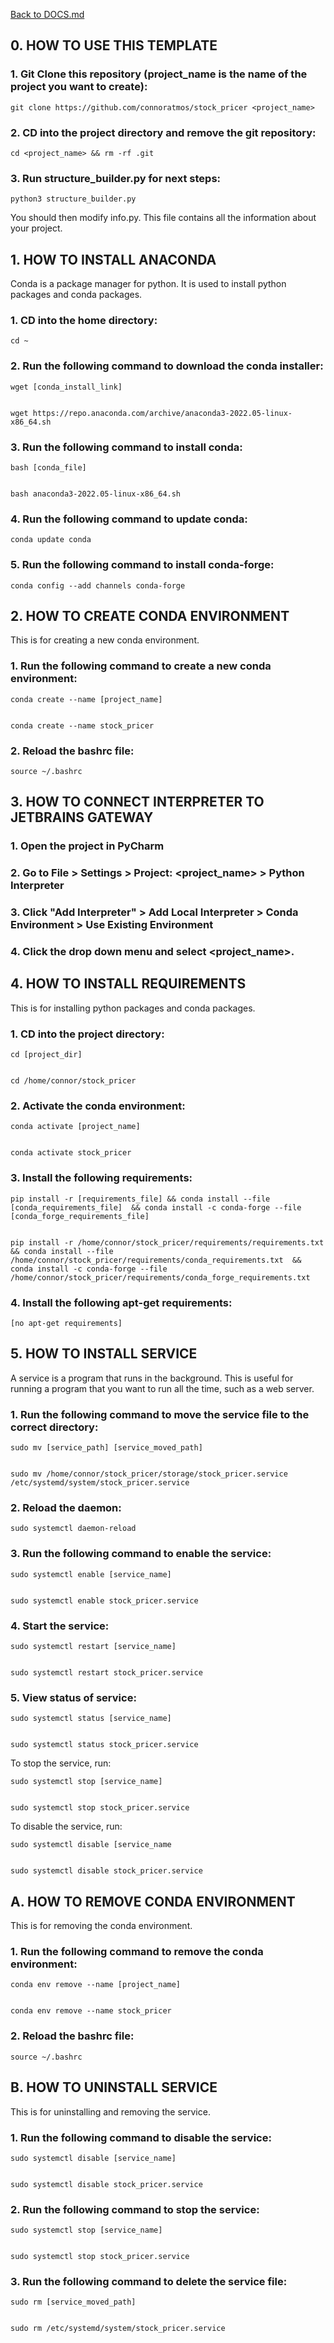 [Back to DOCS.md](DOCS.md)



## 0. HOW TO USE THIS TEMPLATE ##


### 1. Git Clone this repository (project_name is the name of the project you want to create): ###

    git clone https://github.com/connoratmos/stock_pricer <project_name>


### 2. CD into the project directory and remove the git repository: ###

    cd <project_name> && rm -rf .git


### 3. Run structure_builder.py for next steps: ###

    python3 structure_builder.py


You should then modify info.py. This file contains all the information about your project.




## 1. HOW TO INSTALL ANACONDA ##


Conda is a package manager for python. It is used to install python packages and conda packages.


### 1. CD into the home directory: ###

    cd ~


### 2. Run the following command to download the conda installer: ###


    wget [conda_install_link]


    wget https://repo.anaconda.com/archive/anaconda3-2022.05-linux-x86_64.sh


### 3. Run the following command to install conda: ###


    bash [conda_file]


    bash anaconda3-2022.05-linux-x86_64.sh


### 4. Run the following command to update conda: ###

    conda update conda


### 5. Run the following command to install conda-forge: ###

    conda config --add channels conda-forge






## 2. HOW TO CREATE CONDA ENVIRONMENT ##


This is for creating a new conda environment.


### 1. Run the following command to create a new conda environment: ###

    conda create --name [project_name]


    conda create --name stock_pricer


### 2. Reload the bashrc file: ###

    source ~/.bashrc






## 3. HOW TO CONNECT INTERPRETER TO JETBRAINS GATEWAY ##


### 1. Open the project in PyCharm ###


### 2. Go to File > Settings > Project: <project_name> > Python Interpreter ###


### 3. Click "Add Interpreter" > Add Local Interpreter > Conda Environment > Use Existing Environment ###


### 4. Click the drop down menu and select <project_name>. ###





## 4. HOW TO INSTALL REQUIREMENTS ##


This is for installing python packages and conda packages.


### 1. CD into the project directory: ###

    cd [project_dir]


    cd /home/connor/stock_pricer


### 2. Activate the conda environment: ###

    conda activate [project_name]


    conda activate stock_pricer


### 3. Install the following requirements: ###


    pip install -r [requirements_file] && conda install --file [conda_requirements_file]  && conda install -c conda-forge --file [conda_forge_requirements_file]


    pip install -r /home/connor/stock_pricer/requirements/requirements.txt && conda install --file /home/connor/stock_pricer/requirements/conda_requirements.txt  && conda install -c conda-forge --file /home/connor/stock_pricer/requirements/conda_forge_requirements.txt


### 4. Install the following apt-get requirements: ###

    [no apt-get requirements]






## 5. HOW TO INSTALL SERVICE ##


A service is a program that runs in the background. This is useful for running a program that you want to run all the time, such as a web server.


### 1. Run the following command to move the service file to the correct directory: ###

    sudo mv [service_path] [service_moved_path]


    sudo mv /home/connor/stock_pricer/storage/stock_pricer.service /etc/systemd/system/stock_pricer.service


### 2. Reload the daemon: ###

    sudo systemctl daemon-reload


### 3. Run the following command to enable the service: ###

    sudo systemctl enable [service_name]


    sudo systemctl enable stock_pricer.service


### 4. Start the service: ###

    sudo systemctl restart [service_name]


    sudo systemctl restart stock_pricer.service


### 5. View status of service: ###

    sudo systemctl status [service_name]


    sudo systemctl status stock_pricer.service


To stop the service, run:

    sudo systemctl stop [service_name]


    sudo systemctl stop stock_pricer.service


To disable the service, run:

    sudo systemctl disable [service_name


    sudo systemctl disable stock_pricer.service





## A. HOW TO REMOVE CONDA ENVIRONMENT ##


This is for removing the conda environment.


### 1. Run the following command to remove the conda environment: ###

    conda env remove --name [project_name]


    conda env remove --name stock_pricer


### 2. Reload the bashrc file: ###

    source ~/.bashrc





## B. HOW TO UNINSTALL SERVICE ##


This is for uninstalling and removing the service.


### 1. Run the following command to disable the service: ###

    sudo systemctl disable [service_name]


    sudo systemctl disable stock_pricer.service


### 2. Run the following command to stop the service: ###

    sudo systemctl stop [service_name]


    sudo systemctl stop stock_pricer.service


### 3. Run the following command to delete the service file: ###

    sudo rm [service_moved_path]


    sudo rm /etc/systemd/system/stock_pricer.service




